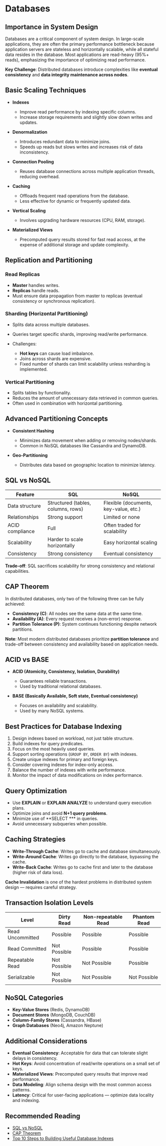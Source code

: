 # Databases

## Importance in System Design

Databases are a critical component of system design. In large-scale applications, they are often the primary performance bottleneck because application servers are stateless and horizontally scalable, while all stateful data resides in the database. Most applications are read-heavy (95%+ reads), emphasizing the importance of optimizing read performance.

**Key Challenge**: Distributed databases introduce complexities like **eventual consistency** and **data integrity maintenance across nodes**.

## Basic Scaling Techniques

- **Indexes**

  - Improve read performance by indexing specific columns.
  - Increase storage requirements and slightly slow down writes and updates.

- **Denormalization**

  - Introduces redundant data to minimize joins.
  - Speeds up reads but slows writes and increases risk of data inconsistency.

- **Connection Pooling**

  - Reuses database connections across multiple application threads, reducing overhead.

- **Caching**

  - Offloads frequent read operations from the database.
  - Less effective for dynamic or frequently updated data.

- **Vertical Scaling**

  - Involves upgrading hardware resources (CPU, RAM, storage).

- **Materialized Views**

  - Precomputed query results stored for fast read access, at the expense of additional storage and update complexity.

## Replication and Partitioning

### Read Replicas

- **Master** handles writes.
- **Replicas** handle reads.
- Must ensure data propagation from master to replicas (eventual consistency or synchronous replication).

### Sharding (Horizontal Partitioning)

- Splits data across multiple databases.
- Queries target specific shards, improving read/write performance.
- Challenges:

  - **Hot keys** can cause load imbalance.
  - Joins across shards are expensive.
  - Fixed number of shards can limit scalability unless resharding is implemented.

### Vertical Partitioning

- Splits tables by functionality.
- Reduces the amount of unnecessary data retrieved in common queries.
- Often used in combination with horizontal partitioning.

## Advanced Partitioning Concepts

- **Consistent Hashing**

  - Minimizes data movement when adding or removing nodes/shards.
  - Common in NoSQL databases like Cassandra and DynamoDB.

- **Geo-Partitioning**

  - Distributes data based on geographic location to minimize latency.

## SQL vs NoSQL

| Feature         | SQL                                | NoSQL                                 |
| --------------- | ---------------------------------- | ------------------------------------- |
| Data structure  | Structured (tables, columns, rows) | Flexible (documents, key-value, etc.) |
| Relationships   | Strong support                     | Limited or none                       |
| ACID compliance | Full                               | Often traded for scalability          |
| Scalability     | Harder to scale horizontally       | Easy horizontal scaling               |
| Consistency     | Strong consistency                 | Eventual consistency                  |

**Trade-off**: SQL sacrifices scalability for strong consistency and relational capabilities.

## CAP Theorem

In distributed databases, only two of the following three can be fully achieved:

- **Consistency (C)**: All nodes see the same data at the same time.
- **Availability (A)**: Every request receives a (non-error) response.
- **Partition Tolerance (P)**: System continues functioning despite network partitions.

**Note**: Most modern distributed databases prioritize **partition tolerance** and trade-off between consistency and availability based on application needs.

## ACID vs BASE

- **ACID (Atomicity, Consistency, Isolation, Durability)**

  - Guarantees reliable transactions.
  - Used by traditional relational databases.

- **BASE (Basically Available, Soft state, Eventual consistency)**

  - Focuses on availability and scalability.
  - Used by many NoSQL systems.

## Best Practices for Database Indexing

1. Design indexes based on workload, not just table structure.
2. Build indexes for query predicates.
3. Focus on the most heavily used queries.
4. Support sorting operations (`GROUP BY`, `ORDER BY`) with indexes.
5. Create unique indexes for primary and foreign keys.
6. Consider covering indexes for index-only access.
7. Balance the number of indexes with write performance.
8. Monitor the impact of data modifications on index performance.

## Query Optimization

- Use **EXPLAIN** or **EXPLAIN ANALYZE** to understand query execution plans.
- Optimize joins and avoid **N+1 query problems**.
- Minimize use of \*\*SELECT \*\*\* in queries.
- Avoid unnecessary subqueries when possible.

## Caching Strategies

- **Write-Through Cache**: Writes go to cache and database simultaneously.
- **Write-Around Cache**: Writes go directly to the database, bypassing the cache.
- **Write-Back Cache**: Writes go to cache first and later to the database (higher risk of data loss).

**Cache Invalidation** is one of the hardest problems in distributed system design — requires careful strategy.

## Transaction Isolation Levels

| Level            | Dirty Read   | Non-repeatable Read | Phantom Read |
| ---------------- | ------------ | ------------------- | ------------ |
| Read Uncommitted | Possible     | Possible            | Possible     |
| Read Committed   | Not Possible | Possible            | Possible     |
| Repeatable Read  | Not Possible | Not Possible        | Possible     |
| Serializable     | Not Possible | Not Possible        | Not Possible |

## NoSQL Categories

- **Key-Value Stores** (Redis, DynamoDB)
- **Document Stores** (MongoDB, CouchDB)
- **Column-Family Stores** (Cassandra, HBase)
- **Graph Databases** (Neo4j, Amazon Neptune)

## Additional Considerations

- **Eventual Consistency**: Acceptable for data that can tolerate slight delays in consistency.
- **Hot Keys**: Avoid concentration of read/write operations on a small set of keys.
- **Materialized Views**: Precomputed query results that improve read performance.
- **Data Modeling**: Align schema design with the most common access patterns.
- **Latency**: Critical for user-facing applications — optimize data locality and indexing.

## Recommended Reading

- [SQL vs NoSQL](https://blog.tryexponent.com/sql-vs-nosql)
- [CAP Theorem](https://blog.tryexponent.com/cap-theorem)
- [Top 10 Steps to Building Useful Database Indexes](https://www.dbta.com/Columns/DBA-Corner/Top-10-Steps-to-Building-Useful-Database-Indexes-100498.aspx)

